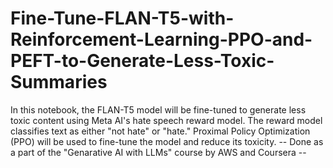 # Fine-Tune-FLAN-T5-with-Reinforcement-Learning-PPO-and-PEFT-to-Generate-Less-Toxic-Summaries
In this notebook, the FLAN-T5 model will be fine-tuned to generate less toxic content using Meta AI's hate speech reward model. The reward model classifies text as either "not hate" or "hate." Proximal Policy Optimization (PPO) will be used to fine-tune the model and reduce its toxicity.
-- Done as a part of the "Genarative AI with LLMs" course by AWS and Coursera --
